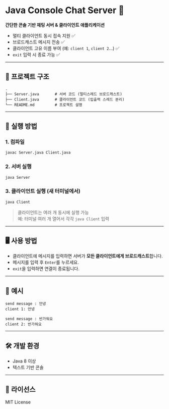 # Java Console Chat Server 💬

**간단한 콘솔 기반 채팅 서버 & 클라이언트 애플리케이션**

- 멀티 클라이언트 동시 접속 지원 ✅  
- 브로드캐스트 메시지 전송 ✅  
- 클라이언트 고유 이름 부여 (예: `client 1`, `client 2`...) ✅  
- `exit` 입력 시 종료 가능 ✅  

---

## 📁 프로젝트 구조

```
.
├── Server.java       # 서버 코드 (멀티스레드 브로드캐스트)
├── Client.java       # 클라이언트 코드 (입출력 스레드 분리)
└── README.md         # 프로젝트 설명
```

---

## 🚀 실행 방법

### 1. 컴파일

```bash
javac Server.java Client.java
```

### 2. 서버 실행

```bash
java Server
```

### 3. 클라이언트 실행 (새 터미널에서)

```bash
java Client
```

> 클라이언트는 여러 개 동시에 실행 가능  
> 예: 터미널 여러 개 열어서 각각 `java Client` 입력

---

## 🖥️ 사용 방법

- 클라이언트에 메시지를 입력하면 서버가 **모든 클라이언트에게 브로드캐스트**합니다.
- 메시지를 입력 후 `Enter`를 누르세요.
- `exit`을 입력하면 연결이 종료됩니다.

---

## 📌 예시

```
send message : 안녕
client 1: 안녕

send message : 반가워요
client 2: 반가워요
```

---

## 🛠 개발 환경

- Java 8 이상
- 텍스트 기반 콘솔

---

## 📄 라이선스

MIT License
